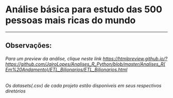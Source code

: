 # Análise básica para estudo das 500 pessoas mais ricas do mundo
***

## Observações:
###### Para um preview da análise, clique neste link https://htmlpreview.github.io/?https://github.com/JairoLopes/Analises_R_Python/blob/master/Analises_R(Em%20Andamento)/ETL_Bilionarios/ETL_Bilionarios.html

###### Os datasets(.csv) de cada projeto estão disponíveis em seus respectivos diretórios

